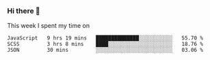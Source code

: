 ### Hi there 👋

<!--
**qiruohan/qiruohan** is a ✨ _special_ ✨ repository because its `README.md` (this file) appears on your GitHub profile.

Here are some ideas to get you started:

- 🔭 I’m currently working on ...
- 🌱 I’m currently learning ...
- 👯 I’m looking to collaborate on ...
- 🤔 I’m looking for help with ...
- 💬 Ask me about ...
- 📫 How to reach me: ...
- 😄 Pronouns: ...
- ⚡ Fun fact: ...
-->

This week I spent my time on 
<!--START_SECTION:waka-->
```text
JavaScript   9 hrs 19 mins   ██████████████░░░░░░░░░░░   55.70 % 
SCSS         3 hrs 8 mins    ████░░░░░░░░░░░░░░░░░░░░░   18.76 % 
JSON         30 mins         ░░░░░░░░░░░░░░░░░░░░░░░░░   03.06 %
```
<!--END_SECTION:waka-->
